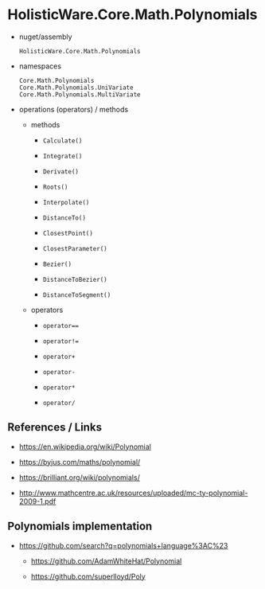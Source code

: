 # HolisticWare.Core.Math.Polynomials

*   nuget/assembly

    ```
    HolisticWare.Core.Math.Polynomials
    ```

*   namespaces

    ```
    Core.Math.Polynomials
    Core.Math.Polynomials.UniVariate
    Core.Math.Polynomials.MultiVariate
    ```

*   operations (operators) / methods

    *   methods

        *   `Calculate()`

        *   `Integrate()`

        *   `Derivate()`

        *   `Roots()`

        *   `Interpolate()`        

        *   `DistanceTo()`
        
        *   `ClosestPoint()`
        
        *   `ClosestParameter()`

        *   `Bezier()`

        *	`DistanceToBezier()`

        *	`DistanceToSegment()`

    *   operators

        *   `operator==`

        *   `operator!=`

        *   `operator+`

        *   `operator-`

        *   `operator*`

        *   `operator/`


## References / Links

*   https://en.wikipedia.org/wiki/Polynomial

*   https://byjus.com/maths/polynomial/

*   https://brilliant.org/wiki/polynomials/

*   http://www.mathcentre.ac.uk/resources/uploaded/mc-ty-polynomial-2009-1.pdf

## Polynomials implementation

*   https://github.com/search?q=polynomials+language%3AC%23

    *   https://github.com/AdamWhiteHat/Polynomial

    *   https://github.com/superlloyd/Poly

